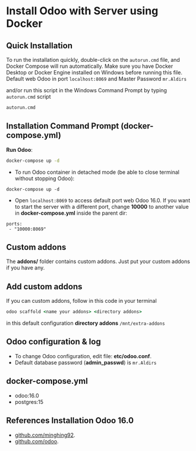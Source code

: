 # Install Odoo with Server using Docker

## Quick Installation
To run the installation quickly, double-click on the `autorun.cmd` file, and Docker Compose will run automatically. Make sure you have Docker Desktop or Docker Engine installed on Windows before running this file. Default web Odoo in port `localhost:8069` and Master Password `mr.Aldirs`

and/or run this script in the Windows Command Prompt by typing `autorun.cmd` script

``` cmd
autorun.cmd
```

## Installation Command Prompt (docker-compose.yml)

**Run Odoo**:

``` cmd
docker-compose up -d
```

- To run Odoo container in detached mode (be able to close terminal without stopping Odoo):

```
docker-compose up -d
```

- Open `localhost:8069` to access default port web Odoo 16.0. If you want to start the server with a different port, change **10000** to another value in **docker-compose.yml** inside the parent dir:

```
ports:
 - "10000:8069"
```

## Custom addons

The **addons/** folder contains custom addons. Just put your custom addons if you have any.

## Add custom addons

If you can custom addons, follow in this code in your terminal

``` cmd
odoo scaffold <name your addons> <directory addons>
```

in this default configuration  **directory addons** `/mnt/extra-addons`

## Odoo configuration & log

* To change Odoo configuration, edit file: **etc/odoo.conf**.
* Default database password (**admin_passwd**) is `mr.Aldirs`

## docker-compose.yml

* odoo:16.0
* postgres:15

## References Installation Odoo 16.0
- [github.com/minghing92](https://github.com/minhng92/odoo-16-docker-compose).
- [github.com/odoo](https://github.com/odoo).

